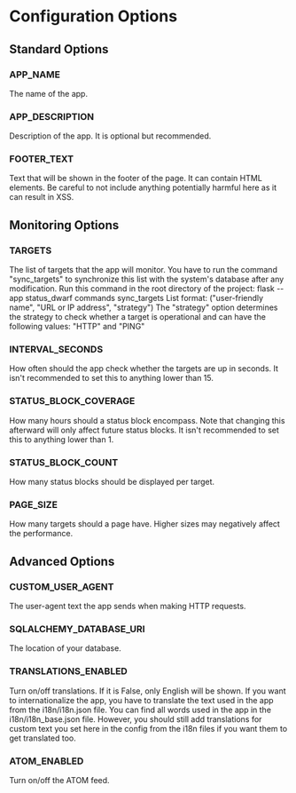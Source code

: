 # Configuration Options

## Standard Options

### APP_NAME
The name of the app.

### APP_DESCRIPTION
Description of the app.
It is optional but recommended.

### FOOTER_TEXT
Text that will be shown in the footer of the page.
It can contain HTML elements.
Be careful to not include anything potentially harmful here as it can result in XSS.

## Monitoring Options

### TARGETS
The list of targets that the app will monitor.
You have to run the command "sync_targets" to synchronize
this list with the system's database after any modification.
Run this command in the root directory of the project:
flask --app status_dwarf commands sync_targets
List format: ("user-friendly name", "URL or IP address", "strategy")
The "strategy" option determines the strategy to check whether a target is operational
and can have the following values: "HTTP" and "PING"

### INTERVAL_SECONDS
How often should the app check whether the targets are up in seconds.
It isn't recommended to set this to anything lower than 15.

### STATUS_BLOCK_COVERAGE
How many hours should a status block encompass.
Note that changing this afterward will only affect future status blocks.
It isn't recommended to set this to anything lower than 1.

### STATUS_BLOCK_COUNT
How many status blocks should be displayed per target.

### PAGE_SIZE
How many targets should a page have.
Higher sizes may negatively affect the performance.

## Advanced Options

### CUSTOM_USER_AGENT
The user-agent text the app sends when making HTTP requests.

### SQLALCHEMY_DATABASE_URI
The location of your database.

### TRANSLATIONS_ENABLED
Turn on/off translations. If it is False, only English will be shown.
If you want to internationalize the app,
you have to translate the text used in the app from the i18n/i18n.json file.
You can find all words used in the app in the i18n/i18n_base.json file.
However, you should still add translations for custom text you set here in the config
from the i18n files if you want them to get translated too.

### ATOM_ENABLED
Turn on/off the ATOM feed.
